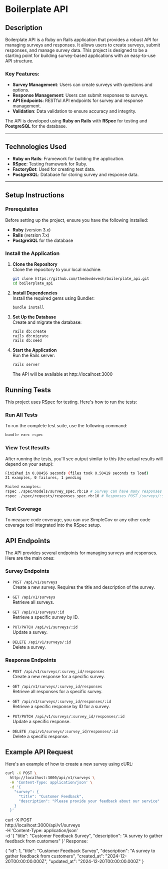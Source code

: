 # Boilerplate API

## Description

Boilerplate API is a Ruby on Rails application that provides a robust API for managing surveys and responses. It allows users to create surveys, submit responses, and manage survey data. This project is designed to be a starting point for building survey-based applications with an easy-to-use API structure.

### Key Features:
- **Survey Management**: Users can create surveys with questions and options.
- **Response Management**: Users can submit responses to surveys.
- **API Endpoints**: RESTful API endpoints for survey and response management.
- **Validation**: Data validation to ensure accuracy and integrity.

The API is developed using **Ruby on Rails** with **RSpec** for testing and **PostgreSQL** for the database.

---

## Technologies Used

- **Ruby on Rails**: Framework for building the application.
- **RSpec**: Testing framework for Ruby.
- **FactoryBot**: Used for creating test data.
- **PostgreSQL**: Database for storing survey and response data.

---

## Setup Instructions

### Prerequisites

Before setting up the project, ensure you have the following installed:

- **Ruby** (version 3.x)
- **Rails** (version 7.x)
- **PostgreSQL** for the database

### Install the Application

1. **Clone the Repository**  
   Clone the repository to your local machine:

   ```bash
   git clone https://github.com/thedevdevesh/boilerplate_api.git
   cd boilerplate_api
   ```

2. **Install Dependencies**  
   Install the required gems using Bundler:

   ```bash
   bundle install
   ```

3. **Set Up the Database**  
   Create and migrate the database:

   ```bash
   rails db:create
   rails db:migrate
   rails db:seed
   ```

4. **Start the Application**  
   Run the Rails server:

   ```bash
   rails server
   ```

   The API will be available at http://localhost:3000

## Running Tests

This project uses RSpec for testing. Here's how to run the tests:

### Run All Tests

To run the complete test suite, use the following command:

```bash
bundle exec rspec
```

### View Test Results

After running the tests, you'll see output similar to this (the actual results will depend on your setup):

```bash
Finished in 0.08456 seconds (files took 0.50419 seconds to load)
21 examples, 0 failures, 1 pending

Failed examples:
rspec ./spec/models/survey_spec.rb:19 # Survey can have many responses
rspec ./spec/requests/responses_spec.rb:10 # Responses POST /surveys/:survey_id/responses with valid parameters creates a new response
```

### Test Coverage

To measure code coverage, you can use SimpleCov or any other code coverage tool integrated into the RSpec setup.

## API Endpoints

The API provides several endpoints for managing surveys and responses. Here are the main ones:

### Survey Endpoints

- `POST /api/v1/surveys`  
  Create a new survey. Requires the title and description of the survey.

- `GET /api/v1/surveys`  
  Retrieve all surveys.

- `GET /api/v1/surveys/:id`  
  Retrieve a specific survey by ID.

- `PUT/PATCH /api/v1/surveys/:id`  
  Update a survey.

- `DELETE /api/v1/surveys/:id`  
  Delete a survey.

### Response Endpoints

- `POST /api/v1/surveys/:survey_id/responses`  
  Create a new response for a specific survey.

- `GET /api/v1/surveys/:survey_id/responses`  
  Retrieve all responses for a specific survey.

- `GET /api/v1/surveys/:survey_id/responses/:id`  
  Retrieve a specific response by ID for a survey.

- `PUT/PATCH /api/v1/surveys/:survey_id/responses/:id`  
  Update a specific response.

- `DELETE /api/v1/surveys/:survey_id/responses/:id`  
  Delete a specific response.

## Example API Request

Here's an example of how to create a new survey using cURL:

```bash
curl -X POST \
  http://localhost:3000/api/v1/surveys \
  -H 'Content-Type: application/json' \
  -d '{
    "survey": {
      "title": "Customer Feedback",
      "description": "Please provide your feedback about our service"
    }
  }'
```


curl -X POST \
  http://localhost:3000/api/v1/surveys \
  -H 'Content-Type: application/json' \
  -d '{
    "title": "Customer Feedback Survey",
    "description": "A survey to gather feedback from customers"
  }'
Response:


{
  "id": 1,
  "title": "Customer Feedback Survey",
  "description": "A survey to gather feedback from customers",
  "created_at": "2024-12-20T00:00:00.000Z",
  "updated_at": "2024-12-20T00:00:00.000Z"
}